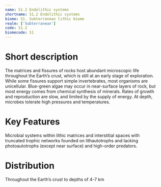 ```yaml
---
name: S1.2 Endolithic systems
shortname: S1.2 Endolithic systems
biome: S1. Subterranean lithic biome
realm: ['Subterranean']
code: S1.2
biomecode: S1
---
```

# Short description

The matrices and fissures of rocks host abundant microscopic life throughout the Earth’s crust, which is still at an early stage of exploration. While some fissures support simple invertebrates, most organisms are unicellular. Blue-green algae may occur in near-surface layers of rock, but most energy comes from chemical synthesis of minerals. Rates of growth and reproduction are slow, and limited by the supply of energy. At depth, microbes tolerate high pressures and temperatures.

# Key Features

Microbial systems within lithic matrices and interstitial spaces with truncated trophic networks founded on lithautotrophs and lacking photoautotrophs (except near surface) and high-order predators.

# Distribution

Throughout the Earth’s crust to depths of 4-7 km
